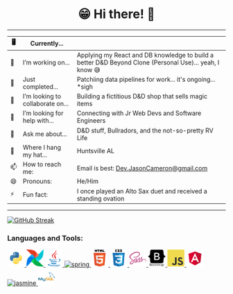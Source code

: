 <div align="center">
   <h1>😁 Hi there! 👋  </h1> 
</div>

<hr>


| 🖥 | Currently... | |
|----|---|---|
| 🔭 |  I’m working on... | Applying my React and DB knowledge to build a better D&D Beyond Clone (Personal Use)... yeah, I know 😅 |
| 🙌 |  Just completed... | Patchiing data pipelines for work... it's ongoing... *sigh |
| 👯 |  I’m looking to collaborate on... | Building a fictitious D&D shop that sells magic items |
| 🤔 |  I’m looking for help with... | Connecting with Jr Web Devs and Software Engineers |
| 💬 |  Ask me about... | D&D stuff, Bullradors, and the not-so-pretty RV Life |
| 🧢 |  Where I hang my hat...| Huntsville AL |
| 📫 |  How to reach me: | Email is best: Dev.JasonCameron@gmail.com |
| 😄 |  Pronouns: | He/Him |
| ⚡ |  Fun fact: | I once played an Alto Sax duet and received a standing ovation |

<hr>

[![GitHub Streak](http://github-readme-streak-stats.herokuapp.com?user=WebDevJasonCameron&theme=dark&hide_border=true&date_format=M%20j%5B%2C%20Y%5D)](https://git.io/streak-stats)

<h3 align="left">Languages and Tools:</h3>
<p align="left"> 
  <!--PYTHON-->
  <a href="https://docs.python.org/3/" target="_blank" rel="noreferrer"> 
    <img src="https://github.com/WebDevJasonCameron/WebDevJasonCameron/blob/main/python.png" alt="java" width="40" height="40"/> 
  </a>
  <!--Airflow-->
  <a href="https://airflow.apache.org/docs/" target="_blank" rel="noreferrer"> 
    <img src="https://github.com/WebDevJasonCameron/WebDevJasonCameron/blob/main/airflow.png" alt="java" width="40" height="40"/> 
  </a>
  <!--JAVA-->
  <a href="https://www.java.com" target="_blank" rel="noreferrer"> 
    <img src="https://raw.githubusercontent.com/devicons/devicon/master/icons/java/java-original.svg" alt="java" width="40" height="40"/> 
  </a>
  <!--SPRING-->
  <a href="https://spring.io/" target="_blank" rel="noreferrer"> 
    <img src="https://www.vectorlogo.zone/logos/springio/springio-icon.svg" alt="spring" width="40" height="40"/>
  </a>
  <!--HTML-->
  <a href="https://www.w3.org/html/" target="_blank" rel="noreferrer"> 
    <img src="https://raw.githubusercontent.com/devicons/devicon/master/icons/html5/html5-original-wordmark.svg" alt="html5" width="40" height="40"/> 
  </a> 
  <!--CSS-->
  <a href="https://www.w3schools.com/css/" target="_blank" rel="noreferrer"> 
    <img src="https://raw.githubusercontent.com/devicons/devicon/master/icons/css3/css3-original-wordmark.svg" alt="css3" width="40" height="40"/> 
  </a>
  <!--SASS-->
  <a href="https://sass-lang.com" target="_blank" rel="noreferrer"> 
    <img src="https://raw.githubusercontent.com/devicons/devicon/master/icons/sass/sass-original.svg" alt="sass" width="40" height="40"/> 
  </a>
  <!--BOOTSTRAP-->
  <a href="https://getbootstrap.com" target="_blank" rel="noreferrer"> 
   <img src="https://raw.githubusercontent.com/devicons/devicon/master/icons/bootstrap/bootstrap-plain-wordmark.svg" alt="bootstrap" width="40" height="40"/> 
  </a> 
  <!--JAVASCRIPT-->
  <a href="https://developer.mozilla.org/en-US/docs/Web/JavaScript" target="_blank" rel="noreferrer"> 
    <img src="https://raw.githubusercontent.com/devicons/devicon/master/icons/javascript/javascript-original.svg" alt="javascript" width="40" height="40"/>   </a>
  <!--ANGULAR-->
  <a href="https:/angular.io/docs" target="_blank" rel="noreferrer"> 
      <img src="https://github.com/WebDevJasonCameron/WebDevJasonCameron/blob/main/angular.png" alt="angular" width="40" height="40"/>
  </a>
  <!--JASMINE-->
  <a href="https://jasmine.github.io/" target="_blank" rel="noreferrer"> 
    <img src="https://www.vectorlogo.zone/logos/jasmine/jasmine-icon.svg" alt="jasmine" width="40" height="40"/> 
  </a> 
  <!--MYSQL-->
  <a href="https://www.mysql.com/" target="_blank" rel="noreferrer"> 
    <img src="https://raw.githubusercontent.com/devicons/devicon/master/icons/mysql/mysql-original-wordmark.svg" alt="mysql" width="40" height="40"/> 
  </a> 
  <!--NEED TO ADD...-->
  <!--PYTHON-->
  <!--JUPITER-->
</p>

